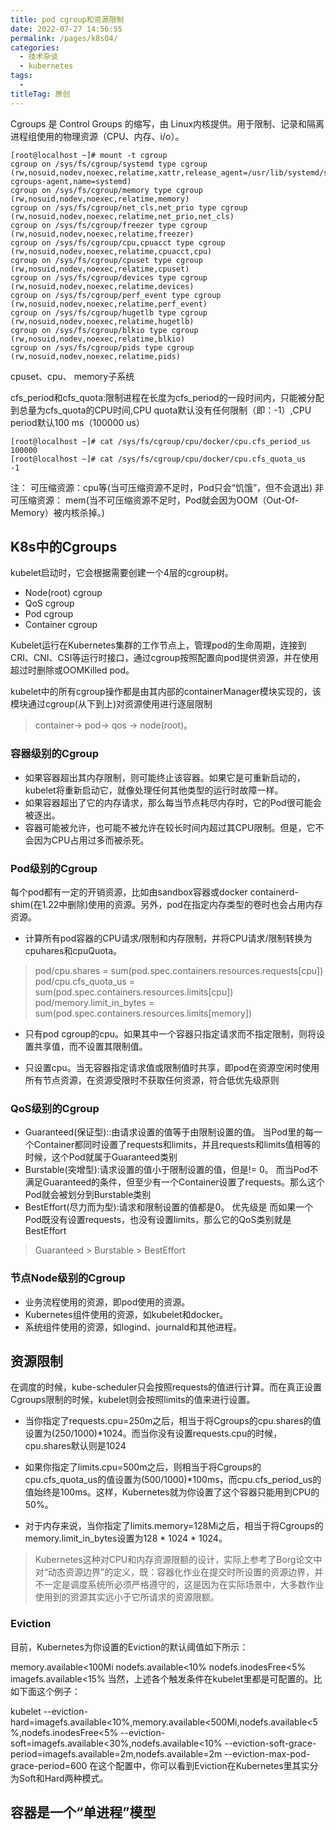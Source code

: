 ```yaml
---
title: pod cgroup和资源限制
date: 2022-07-27 14:56:55
permalink: /pages/k8s04/
categories:
  - 技术杂谈
  - kubernetes
tags:
  - 
titleTag: 原创
---
```

Cgroups 是 Control Groups 的缩写，由 Linux内核提供。用于限制、记录和隔离进程组使用的物理资源（CPU、内存、i/o）。

```
[root@localhost ~]# mount -t cgroup
cgroup on /sys/fs/cgroup/systemd type cgroup (rw,nosuid,nodev,noexec,relatime,xattr,release_agent=/usr/lib/systemd/systemd-cgroups-agent,name=systemd)
cgroup on /sys/fs/cgroup/memory type cgroup (rw,nosuid,nodev,noexec,relatime,memory)
cgroup on /sys/fs/cgroup/net_cls,net_prio type cgroup (rw,nosuid,nodev,noexec,relatime,net_prio,net_cls)
cgroup on /sys/fs/cgroup/freezer type cgroup (rw,nosuid,nodev,noexec,relatime,freezer)
cgroup on /sys/fs/cgroup/cpu,cpuacct type cgroup (rw,nosuid,nodev,noexec,relatime,cpuacct,cpu)
cgroup on /sys/fs/cgroup/cpuset type cgroup (rw,nosuid,nodev,noexec,relatime,cpuset)
cgroup on /sys/fs/cgroup/devices type cgroup (rw,nosuid,nodev,noexec,relatime,devices)
cgroup on /sys/fs/cgroup/perf_event type cgroup (rw,nosuid,nodev,noexec,relatime,perf_event)
cgroup on /sys/fs/cgroup/hugetlb type cgroup (rw,nosuid,nodev,noexec,relatime,hugetlb)
cgroup on /sys/fs/cgroup/blkio type cgroup (rw,nosuid,nodev,noexec,relatime,blkio)
cgroup on /sys/fs/cgroup/pids type cgroup (rw,nosuid,nodev,noexec,relatime,pids)
```

cpuset、cpu、 memory子系统

cfs_period和cfs_quota:限制进程在长度为cfs_period的一段时间内，只能被分配到总量为cfs_quota的CPU时间,CPU quota默认没有任何限制（即：-1）,CPU period默认100 ms（100000 us）
```
[root@localhost ~]# cat /sys/fs/cgroup/cpu/docker/cpu.cfs_period_us
100000
[root@localhost ~]# cat /sys/fs/cgroup/cpu/docker/cpu.cfs_quota_us
-1
```

注：
可压缩资源：cpu等(当可压缩资源不足时，Pod只会“饥饿”，但不会退出)
非可压缩资源： mem(当不可压缩资源不足时，Pod就会因为OOM（Out-Of-Memory）被内核杀掉。)



## K8s中的Cgroups
kubelet启动时，它会根据需要创建一个4层的cgroup树。
- Node(root) cgroup
- QoS cgroup
- Pod cgroup
- Container cgroup

Kubelet运行在Kubernetes集群的工作节点上，管理pod的生命周期，连接到CRI、CNI、CSI等运行时接口，通过cgroup按照配置向pod提供资源，并在使用超过时删除或OOMKilled pod。

kubelet中的所有cgroup操作都是由其内部的containerManager模块实现的，该模块通过cgroup(从下到上)对资源使用进行逐层限制

>container-> pod-> qos -> node(root)。

### 容器级别的Cgroup
- 如果容器超出其内存限制，则可能终止该容器。如果它是可重新启动的，kubelet将重新启动它，就像处理任何其他类型的运行时故障一样。
- 如果容器超出了它的内存请求，那么每当节点耗尽内存时，它的Pod很可能会被逐出。
- 容器可能被允许，也可能不被允许在较长时间内超过其CPU限制。但是，它不会因为CPU占用过多而被杀死。

### Pod级别的Cgroup
每个pod都有一定的开销资源，比如由sandbox容器或docker containerd-shim(在1.22中删除)使用的资源。另外，pod在指定内存类型的卷时也会占用内存资源。

- 计算所有pod容器的CPU请求/限制和内存限制，并将CPU请求/限制转换为cpuhares和cpuQuota。
>pod<UID>/cpu.shares = sum(pod.spec.containers.resources.requests[cpu])
pod<UID>/cpu.cfs_quota_us = sum(pod.spec.containers.resources.limits[cpu])
pod<UID>/memory.limit_in_bytes = sum(pod.spec.containers.resources.limits[memory])

- 只有pod cgroup的cpu。如果其中一个容器只指定请求而不指定限制，则将设置共享值，而不设置其限制值。

- 只设置cpu。当无容器指定请求值或限制值时共享，即pod在资源空闲时使用所有节点资源，在资源受限时不获取任何资源，符合低优先级原则

### QoS级别的Cgroup
- Guaranteed(保证型)::由请求设置的值等于由限制设置的值。
当Pod里的每一个Container都同时设置了requests和limits，并且requests和limits值相等的时候，这个Pod就属于Guaranteed类别
- Burstable(突增型):请求设置的值小于限制设置的值，但是!= 0。
而当Pod不满足Guaranteed的条件，但至少有一个Container设置了requests。那么这个Pod就会被划分到Burstable类别
- BestEffort(尽力而为型):请求和限制设置的值都是0。
优先级是
而如果一个Pod既没有设置requests，也没有设置limits，那么它的QoS类别就是BestEffort

>Guaranteed > Burstable > BestEffort

### 节点Node级别的Cgroup
- 业务流程使用的资源，即pod使用的资源。
- Kubernetes组件使用的资源，如kubelet和docker。
- 系统组件使用的资源，如logind、journald和其他进程。


## 资源限制
在调度的时候，kube-scheduler只会按照requests的值进行计算。而在真正设置Cgroups限制的时候，kubelet则会按照limits的值来进行设置。

- 当你指定了requests.cpu=250m之后，相当于将Cgroups的cpu.shares的值设置为(250/1000)*1024。而当你没有设置requests.cpu的时候，cpu.shares默认则是1024

- 如果你指定了limits.cpu=500m之后，则相当于将Cgroups的cpu.cfs_quota_us的值设置为(500/1000)*100ms，而cpu.cfs_period_us的值始终是100ms。这样，Kubernetes就为你设置了这个容器只能用到CPU的50%。

- 对于内存来说，当你指定了limits.memory=128Mi之后，相当于将Cgroups的memory.limit_in_bytes设置为128 * 1024 * 1024。


>Kubernetes这种对CPU和内存资源限额的设计，实际上参考了Borg论文中对“动态资源边界”的定义，既：容器化作业在提交时所设置的资源边界，并不一定是调度系统所必须严格遵守的，这是因为在实际场景中，大多数作业使用到的资源其实远小于它所请求的资源限额。

### Eviction
目前，Kubernetes为你设置的Eviction的默认阈值如下所示：

memory.available<100Mi
nodefs.available<10%
nodefs.inodesFree<5%
imagefs.available<15%
当然，上述各个触发条件在kubelet里都是可配置的。比如下面这个例子：

kubelet --eviction-hard=imagefs.available<10%,memory.available<500Mi,nodefs.available<5%,nodefs.inodesFree<5% --eviction-soft=imagefs.available<30%,nodefs.available<10% --eviction-soft-grace-period=imagefs.available=2m,nodefs.available=2m --eviction-max-pod-grace-period=600
在这个配置中，你可以看到Eviction在Kubernetes里其实分为Soft和Hard两种模式。

## 容器是一个“单进程”模型

